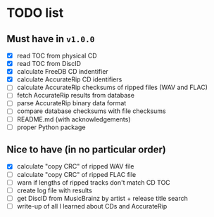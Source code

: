 # TODO list

## Must have in `v1.0.0`

- [x] read TOC from physical CD
- [x] read TOC from DiscID
- [x] calculate FreeDB CD indentifier
- [x] calculate AccurateRip CD identifiers
- [ ] calculate AccurateRip checksums of ripped files (WAV and FLAC)
- [ ] fetch AccurateRip results from database
- [ ] parse AccurateRip binary data format
- [ ] compare database checksums with file checksums
- [ ] README.md (with acknowledgements)
- [ ] proper Python package

## Nice to have (in no particular order)

- [x] calculate "copy CRC" of ripped WAV file
- [ ] calculate "copy CRC" of ripped FLAC file
- [ ] warn if lengths of ripped tracks don't match CD TOC
- [ ] create log file with results
- [ ] get DiscID from MusicBrainz by artist + release title search
- [ ] write-up of all I learned about CDs and AccurateRip
